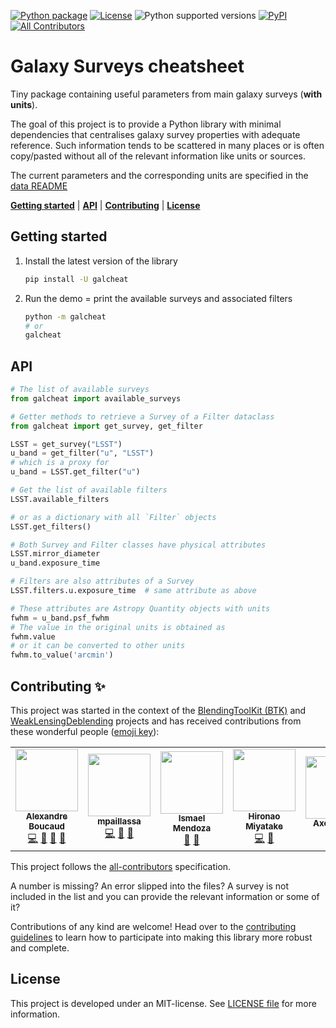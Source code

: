 [![Python package][gh-workflow-badge]][gh-workflow]
[![License][license-badge]](LICENSE)
![Python supported versions][pyversion-badge]
[![PyPI][pypi-badge]][pypi]<!-- ALL-CONTRIBUTORS-BADGE:START - Do not remove or modify this section -->
[![All Contributors](https://img.shields.io/badge/all_contributors-7-orange.svg?style=flat-square)](#contributors-)
<!-- ALL-CONTRIBUTORS-BADGE:END -->

[gh-workflow]: https://github.com/aboucaud/galcheat/actions/workflows/python-package.yml
[gh-workflow-badge]: https://github.com/aboucaud/galcheat/actions/workflows/python-package.yml/badge.svg
[license-badge]: https://img.shields.io/github/license/aboucaud/galcheat?color=blue
[pyversion-badge]: https://img.shields.io/pypi/pyversions/galcheat?color=yellow&logo=pypi
[pypi-badge]: https://badge.fury.io/py/galcheat.svg
[pypi]: https://pypi.org/project/galcheat/

Galaxy Surveys cheatsheet
=========================

Tiny package containing useful parameters from main galaxy surveys (**with units**).

The goal of this project is to provide a Python library with minimal dependencies that centralises galaxy survey properties with adequate reference. Such information tends to be scattered in many places or is often copy/pasted without all of the relevant information like units or sources.

The current parameters and the corresponding units are specified in the [data README](galcheat/data/README.md)

[**Getting started**](#getting-started) | [**API**](#api) | [**Contributing**](#contributing) | [**License**](#license)

Getting started
---------------
1.  Install the latest version of the library
    ```sh
    pip install -U galcheat
    ```
2. Run the demo = print the available surveys and associated filters
    ```sh
    python -m galcheat
    # or
    galcheat
    ```

API
---
```python
# The list of available surveys
from galcheat import available_surveys

# Getter methods to retrieve a Survey of a Filter dataclass
from galcheat import get_survey, get_filter

LSST = get_survey("LSST")
u_band = get_filter("u", "LSST")
# which is a proxy for
u_band = LSST.get_filter("u")

# Get the list of available filters
LSST.available_filters

# or as a dictionary with all `Filter` objects
LSST.get_filters()

# Both Survey and Filter classes have physical attributes
LSST.mirror_diameter
u_band.exposure_time

# Filters are also attributes of a Survey
LSST.filters.u.exposure_time  # same attribute as above

# These attributes are Astropy Quantity objects with units
fwhm = u_band.psf_fwhm
# The value in the original units is obtained as
fwhm.value
# or it can be converted to other units
fwhm.to_value('arcmin')
```

## Contributing ✨

This project was started in the context of the [BlendingToolKit (BTK)][github-btk] and [WeakLensingDeblending][github-wld] projects and has received contributions from these wonderful people ([emoji key](https://allcontributors.org/docs/en/emoji-key)):

<!-- ALL-CONTRIBUTORS-LIST:START - Do not remove or modify this section -->
<!-- prettier-ignore-start -->
<!-- markdownlint-disable -->
<table>
  <tr>
    <td align="center"><a href="https://aboucaud.github.io"><img src="https://avatars.githubusercontent.com/u/3065310?v=4?s=100" width="100px;" alt=""/><br /><sub><b>Alexandre Boucaud</b></sub></a><br /><a href="https://github.com/aboucaud/galcheat/commits?author=aboucaud" title="Code">💻</a> <a href="#ideas-aboucaud" title="Ideas, Planning, & Feedback">🤔</a> <a href="#maintenance-aboucaud" title="Maintenance">🚧</a> <a href="https://github.com/aboucaud/galcheat/pulls?q=is%3Apr+reviewed-by%3Aaboucaud" title="Reviewed Pull Requests">👀</a></td>
    <td align="center"><a href="https://github.com/mpaillassa"><img src="https://avatars.githubusercontent.com/u/9745094?v=4?s=100" width="100px;" alt=""/><br /><sub><b>mpaillassa</b></sub></a><br /><a href="https://github.com/aboucaud/galcheat/commits?author=mpaillassa" title="Code">💻</a> <a href="https://github.com/aboucaud/galcheat/pulls?q=is%3Apr+reviewed-by%3Ampaillassa" title="Reviewed Pull Requests">👀</a> <a href="#data-mpaillassa" title="Data">🔣</a></td>
    <td align="center"><a href="https://ismael-mendoza.github.io/"><img src="https://avatars.githubusercontent.com/u/11745764?v=4?s=100" width="100px;" alt=""/><br /><sub><b>Ismael Mendoza</b></sub></a><br /><a href="#ideas-ismael-mendoza" title="Ideas, Planning, & Feedback">🤔</a> <a href="https://github.com/aboucaud/galcheat/pulls?q=is%3Apr+reviewed-by%3Aismael-mendoza" title="Reviewed Pull Requests">👀</a></td>
    <td align="center"><a href="https://github.com/HironaoMiyatake"><img src="https://avatars.githubusercontent.com/u/1507529?v=4?s=100" width="100px;" alt=""/><br /><sub><b>Hironao Miyatake</b></sub></a><br /><a href="https://github.com/aboucaud/galcheat/commits?author=HironaoMiyatake" title="Code">💻</a> <a href="#data-HironaoMiyatake" title="Data">🔣</a></td>
    <td align="center"><a href="https://github.com/aguinot"><img src="https://avatars.githubusercontent.com/u/39480528?v=4?s=100" width="100px;" alt=""/><br /><sub><b>Axel Guinot</b></sub></a><br /><a href="#data-aguinot" title="Data">🔣</a></td>
    <td align="center"><a href="https://github.com/thuiop"><img src="https://avatars.githubusercontent.com/u/1338337?v=4?s=100" width="100px;" alt=""/><br /><sub><b>thuiop</b></sub></a><br /><a href="#ideas-thuiop" title="Ideas, Planning, & Feedback">🤔</a></td>
    <td align="center"><a href="https://remyjoseph.wordpress.com/"><img src="https://avatars.githubusercontent.com/u/16084926?v=4?s=100" width="100px;" alt=""/><br /><sub><b>Rémy Joseph</b></sub></a><br /><a href="#ideas-herjy" title="Ideas, Planning, & Feedback">🤔</a></td>
  </tr>
</table>

<!-- markdownlint-restore -->
<!-- prettier-ignore-end -->

<!-- ALL-CONTRIBUTORS-LIST:END -->

This project follows the [all-contributors](https://github.com/all-contributors/all-contributors) specification.

A number is missing? An error slipped into the files? A survey is not included in the list and you can provide the relevant information or some of it?

Contributions of any kind are welcome! Head over to the [contributing guidelines](CONTRIBUTING.md) to learn how to participate into making this library more robust and complete.

[github-wld]: https://github.com/LSSTDESC/WeakLensingDeblending
[github-btk]: https://github.com/LSSTDESC/BlendingToolKit

License
-------
This project is developed under an MIT-license. See [LICENSE file](LICENSE) for more information.
